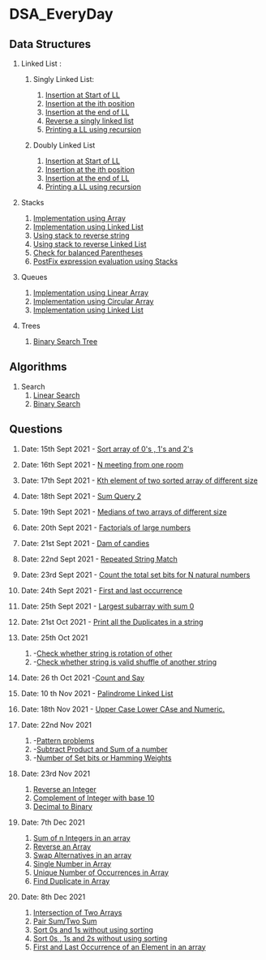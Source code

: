 # DSA_EveryDay

## Data Structures
1. Linked List : 
    1. Singly Linked List:
        1. [Insertion at Start of LL](./data_structures/linkedList/singlyLinkedList/insertion_at_Start.cpp)
        2. [Insertion at the ith position](./data_structures/linkedList/singlyLinkedList/insertion_At_nth_Position.cpp)
        3. [Insertion at the end of LL](./data_structures/linkedList/singlyLinkedList/insertion_at_the_end.cpp)
        4. [Reverse a singly linked list](./data_structures/linkedList/singlyLinkedList/reverse_singly_linked_list.cpp)
        5. [Printing a LL using recursion](./data_structures/linkedList/singlyLinkedList/display_using_recusrion.cpp)

    2. Doubly Linked List
        1. [Insertion at Start of LL](./data_structures/linkedList/doublyLinkedList/insertion_at_Start.cpp)
        2. [Insertion at the ith position](./data_structures/linkedList/doublyLinkedList/insertion_At_nth_Position.cpp)
        3. [Insertion at the end of LL](./data_structures/linkedList/doublyLinkedList/insertion_at_the_end.cpp)
        4. [Printing a LL using recursion](./data_structures/linkedList/doublyLinkedList/display_using_recusrion.cpp)
2. Stacks
    1. [Implementation using Array](./data_structures/stacks/implementation_using_array.cpp)
    2. [Implementation using Linked List](./data_structures/stacks/implementation_using_LL.cpp)
    3. [Using stack to reverse string](./data_structures/stacks/reversal_of_string_using_stack.cpp)
    4. [Using stack to reverse Linked List](./data_structures/stacks/reversal_of_LL_using_stack.cpp)
    5. [Check for balanced Parentheses](./data_structures/stacks/check_balanced_parentheses.cpp)
    6. [PostFix expression evaluation using Stacks](./data_structures/stacks/postfix_stacks.cpp)

3. Queues 
    1. [Implementation using Linear Array](./data_structures/queues/implementation_using_array.cpp)
    2. [Implementation using Circular Array](./data_structures/queues/implementation_using_CircularArray.cpp)
    3. [Implementation using Linked List](./data_structures/queues/implementation_using_LL.cpp)

4. Trees
    1. [Binary Search Tree](./data_structures/trees/BST.cpp)

## Algorithms
1. Search
    1. [Linear Search](./algorithms/searching/linearSearch.cpp)
    2. [Binary Search](./algorithms/searching/binarySearch.cpp)
## Questions 
1.  Date: 15th Sept 2021 - [Sort array of 0's , 1's and 2's](./practice/sort_array_of_0_2_1.cpp)
2.  Date: 16th Sept 2021 - [N meeting from one room](./practice/n_meeting_from_one_room.cpp)
3.  Date: 17th Sept 2021 - [Kth element of two sorted array of different size](./practice/kth_element_in_2_sorted_array_of_different_size.cpp) 
4.  Date: 18th Sept 2021 - [Sum Query 2](./practice/sum_query_2.cpp)  
5.  Date: 19th Sept 2021 - [Medians of two arrays of different size](/median_of_two_arrays_of_different_size.cpp)  
6.  Date: 20th Sept 2021 - [Factorials of large numbers](./practice/factorials_of_large_numbers.cpp) 
7.  Date: 21st Sept 2021 - [Dam of candies](./practice/dam_of_candies.cpp) 
8.  Date: 22nd Sept 2021 - [Repeated String Match](./practice/repeated_string_match.cpp)  
9.  Date: 23rd Sept 2021 - [Count the total set bits for N natural numbers](./practice/count_total_set_bits.cpp)  
10.  Date: 24th Sept 2021 - [First and last occurrence](./practice/first_last_occurrence.cpp)  
11. Date: 25th Sept 2021 - [Largest subarray with sum 0](./practice/largest_subarray_with_sum_0.cpp)
12. Date: 21st Oct 2021 - [Print all the Duplicates in a string](./practice/print_all_duplicates.cpp)
13. Date: 25th Oct 2021  
    1. -[Check whether string is rotation of other](./practice/rotaions_string_check.cpp) 
    2. -[Check whether string is valid shuffle of another string](./practice/string_shuffle_fo_another_string.cpp)
14. Date: 26 th Oct 2021 -[Count and Say](./practice/count_and_say.cpp)
15. Date: 10 th Nov 2021 - [Palindrome Linked List](./practice/palindromeLinkedList.cpp)
16. Date: 18th Nov 2021 - [Upper Case Lower CAse and Numeric.](./practice/upperCase_lowerCase_numeric.cpp)
17. Date: 22nd Nov 2021 
    1. -[Pattern problems](./practice/patterns.cpp)
    2. -[Subtract Product and Sum of a number](./practice/subtractProductAndSum.cpp)
    3. -[Number of Set bits or Hamming Weights](./practice/hammingWeight.cpp)
18. Date: 23rd Nov 2021
    1. [Reverse an Integer](./practice/reverseInteger.cpp)
    2. [Complement of Integer with base 10](./practice/complementOfBase10.cpp)
    3. [Decimal to Binary](./practice/decimalToBinary.cpp)

19. Date: 7th Dec 2021
    1. [Sum of n Integers in an array](./practice/sumNInteger.cpp)
    2. [Reverse an Array](./practice/reverseArray.cpp)
    3. [Swap Alternatives in an array](./practice/swapAlternativeArray.cpp)
    4. [Single Number in Array](./practice/singleNumber.cpp)
    5. [Unique Number of Occurrences in Array](./practice/findUniqueElement.cpp)
    6. [Find Duplicate in Array](./practice/findDuplicate.cpp)

20. Date: 8th Dec 2021
    1. [Intersection of Two Arrays](./practice/intersectionOf2Arrays.cpp)
    2. [Pair Sum/Two Sum](./practice/pairSum.cpp)
    3. [Sort 0s and 1s without using sorting](./practice/sort_0_1.cpp)
    4. [Sort 0s , 1s and 2s without using sorting](./practice/sort_0_1_2.cpp)
    5. [First and Last Occurrence of an Element in an array](./practice/firstLastOcc.cpp)